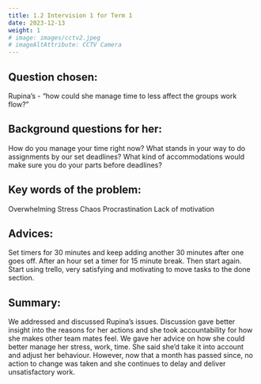 ```yaml
---
title: 1.2 Intervision 1 for Term 1
date: 2023-12-13
weight: 1
# image: images/cctv2.jpeg
# imageAltAttribute: CCTV Camera
---
```


## Question chosen: 
Rupina’s - “how could she manage time to less affect the groups work flow?”

## Background questions for her:

How do you manage your time right now?
What stands in your way to do assignments by our set deadlines?
What kind of accommodations would make sure you do your parts before deadlines?

## Key words of the problem:

Overwhelming
Stress
Chaos
Procrastination
Lack of motivation

## Advices:

Set timers for 30 minutes and keep adding another 30 minutes after one goes off. After an hour set a timer for 15 minute break. Then start again.
Start using trello, very satisfying and motivating to move tasks to the done section.

## Summary: 

We addressed and discussed Rupina’s issues. Discussion gave better insight into the reasons for her actions and she took accountability for how she makes other team mates feel. We gave her advice on how she could better manage her stress, work, time. She said she’d take it into account and adjust her behaviour. However, now that a month has passed since, no action to change was taken and she continues to delay and deliver unsatisfactory work.
